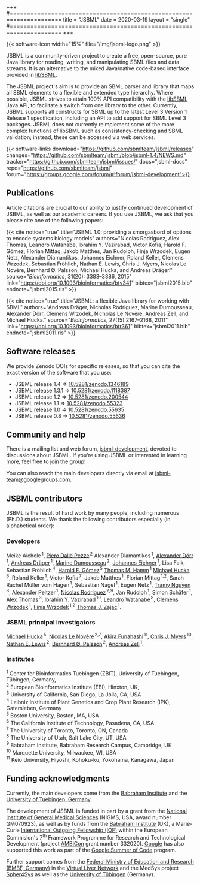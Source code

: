 +++
#=====================================================================
title  = "JSBML"
date   = 2020-03-19
layout = "single"
#=====================================================================
+++

{{< software-icon width="15%" file="/img/jsbml-logo.png" >}}

JSBML is a community-driven project to create a free, open-source, pure Java library for reading, writing, and manipulating SBML files and data streams. It is an alternative to the mixed Java/native code-based interface provided in [libSBML](/software/libsbml).

The JSBML project's aim is to provide an SBML parser and library that maps all SBML elements to a flexible and extended type hierarchy. Where possible, JSBML strives to attain 100% API compatibility with the [libSBML](/software/libsbml) Java API, to facilitate a switch from one library to the other. Currently, JSBML supports all constructs for SBML up to the latest Level 3 Version 1 Release 1 specification, including an API to add support for SBML Level 3 packages. JSBML does not currently reimplement some of the more complex functions of libSBML such as consistency-checking and SBML validation; instead, these can be accessed via web services.

{{< software-links download="https://github.com/sbmlteam/jsbml/releases" changes="https://github.com/sbmlteam/jsbml/blob/jsbml-1.4/NEWS.md" tracker="https://github.com/sbmlteam/jsbml/issues/" docs="jsbml-docs" repo="https://github.com/sbmlteam/jsbml" forum="https://groups.google.com/forum/#!forum/jsbml-development">}}


## Publications

Article citations are crucial to our ability to justify continued development of JSBML, as well as our academic careers. If you use JSBML, we ask that you please cite one of the following papers:

{{< cite notice="true" title="JSBML 1.0: providing a smorgasbord of options to encode systems biology models" authors="Nicolas Rodriguez, Alex Thomas, Leandro Watanabe, Ibrahim Y. Vazirabad, Victor Kofia, Harold F. Gómez, Florian Mittag, Jakob Matthes, Jan Rudolph, Finja Wrzodek, Eugen Netz, Alexander Diamantikos, Johannes Eichner, Roland Keller, Clemens Wrzodek, Sebastian Fröhlich, Nathan E. Lewis, Chris J. Myers, Nicolas Le Novère, Bernhard Ø. Palsson, Michael Hucka, and Andreas Dräger." source="_Bioinformatics_, 31(20): 3383–3386, 2015" link="https://doi.org/10.1093/bioinformatics/btv341" bibtex="jsbml2015.bib" endnote="jsbml2015.ris" >}}

{{< cite notice="true" title="JSBML: a flexible Java library for working with SBML" authors="Andreas Dräger, Nicholas Rodriguez, Marine Dumousseau, Alexander Dörr, Clemens Wrzodek, Nicholas Le Novère, Andreas Zell, and Michael Hucka." source="_Bioinformatics_, 27(15):2167–2168, 2011" link="https://doi.org/10.1093/bioinformatics/btr361" bibtex="jsbml2011.bib" endnote="jsbml2011.ris" >}}


## Software releases

We provide Zenodo DOIs for specific releases, so that you can cite the exact version of the software that you use:

* JSBML release 1.4   &rArr; [10.5281/zenodo.1346189](https://doi.org/10.5281/zenodo.1346189)
* JSBML release 1.3.1 &rArr; [10.5281/zenodo.1118387](https://doi.org/10.5281/zenodo.1118387)
* JSBML release 1.2   &rArr; [10.5281/zenodo.200544](http://doi.org/10.5281/zenodo.200544)
* JSBML release 1.1   &rArr; [10.5281/zenodo.55323](http://dx.doi.org/10.5281/zenodo.55323)
* JSBML release 1.0   &rArr; [10.5281/zenodo.55635](http://dx.doi.org/10.5281/zenodo.55635)
* JSBML release 0.8   &rArr; [10.5281/zenodo.55636](http://dx.doi.org/10.5281/zenodo.55636)

## Community and help

There is a mailing list and web forum, [jsbml-development](https://groups.google.com/forum/#!forum/jsbml-development), devoted to discussions about JSBML.  If you're using JSBML or interested in learning more, feel free to join the group!

You can also reach the main developers directly via email at [jsbml-team@googlegroups.com](jsbml-team@googlegroups.com).

## JSBML contributors

JSBML is the result of hard work by many people, including numerous (Ph.D.) students. We thank the following contributors especially (in alphabetical order):

### Developers

Meike Aichele<span style="font-size: 5pt"> </span><sup>1</sup>,
[Piero Dalle Pezze](https://uk.linkedin.com/in/pdallepezze)<span style="font-size: 5pt"> </span><sup>2</sup>
Alexander Diamantikos<span style="font-size: 5pt"> </span><sup>1</sup>,
[Alexander D&ouml;rr](http://www.cogsys.cs.uni-tuebingen.de/mitarb/doerr/)<span style="font-size: 5pt"> </span><sup>1</sup>,
[Andreas Dr&auml;ger](http://sbrg.ucsd.edu/researchers/draeger/)<span style="font-size: 5pt"> </span><sup>1</sup>,
[Marine Dumousseau](http://www.ebi.ac.uk/about/people/marine-dumousseau/)<span style="font-size: 5pt"> </span><sup>2</sup>,
[Johannes Eichner](http://www.cogsys.cs.uni-tuebingen.de/mitarb/eichner/)<span style="font-size: 5pt"> </span><sup>1</sup>,
Lisa Falk,
Sebastian Fr&ouml;hlich<span style="font-size: 5pt"> </span><sup>4</sup>,
[Harold F. G&oacute;mez](http://www.bu.edu/computationalimmunology/people/harold-gomez/)<span style="font-size: 5pt"> </span><sup>5</sup>
[Thomas M. Hamm](https://abi.inf.uni-tuebingen.de/People/hamm/)<span style="font-size: 5pt"> </span><sup>1</sup>
[Michael Hucka](http://www.cds.caltech.edu/~mhucka/)<span style="font-size: 5pt"> </span><sup>6</sup>,
[Roland Keller](http://www.cogsys.cs.uni-tuebingen.de/mitarb/keller/)<span style="font-size: 5pt"> </span><sup>1</sup>,
[Victor Kofia](http://kofiav.blogspot.ca)<span style="font-size: 5pt"> </span><sup>7</sup>,
Jakob Matthes<span style="font-size: 5pt"> </span><sup>1</sup>,
[Florian Mittag](http://www.cogsys.cs.uni-tuebingen.de/mitarb/mittag/)<span style="font-size: 5pt"> </span><sup>1,2</sup>,
Sarah Rachel M&uuml;ller vom Hagen<span style="font-size: 5pt"> </span><sup>1</sup>,
Sebastian Nagel<span style="font-size: 5pt"> </span><sup>1</sup>,
Eugen Netz<span style="font-size: 5pt"> </span><sup>1</sup>,
[Tramy Nguyen](https://tramyn.github.io)<span style="font-size: 5pt"> </span><sup>8</sup>,
Alexander Peltzer<span style="font-size: 5pt"> </span><sup>1</sup>,
[Nicolas Rodriguez](http://lenoverelab.org/members/Nicolas_Rodriguez/)<span style="font-size: 5pt"> </span><sup>2,9</sup>,
Jan Rudolph<span style="font-size: 5pt"> </span><sup>1</sup>,
Simon Sch&auml;fer<span style="font-size: 5pt"> </span><sup>1</sup>,
[Alex Thomas](http://sbrg.ucsd.edu/researchers/thomas/)<span style="font-size: 5pt"> </span><sup>3</sup>,
[Ibrahim Y. Vazirabad](http://jsbmlcelldesigner2014.blogspot.com)<span style="font-size: 5pt"> </span><sup>10</sup>,
[Leandro Watanabe](http://lhwatanabe.blogspot.com)<span style="font-size: 5pt"> </span><sup>8</sup>,
[Clemens Wrzodek](http://www.cogsys.cs.uni-tuebingen.de/mitarb/wrzodek/)<span style="font-size: 5pt"> </span><sup>1</sup>,
[Finja Wrzodek](http://www.cogsys.cs.uni-tuebingen.de/mitarb/buechel)<span style="font-size: 5pt"> </span><sup>1,2</sup>
[Thomas J. Zajac](https://github.com/mephenor/)<span style="font-size: 5pt"> </span><sup>1</sup>.


### JSBML principal investigators

[Michael Hucka](http://www.cds.caltech.edu/~mhucka/)<span style="font-size: 5pt"> </span><sup>5</sup>, [Nicolas Le Nov&egrave;re](http://lenoverelab.org/perso/lenov/)<span style="font-size: 5pt"> </span><sup>2,7</sup>, [Akira Funahashi](http://fun.bio.keio.ac.jp)<span style="font-size: 5pt"> </span><sup>11</sup>, [Chris J. Myers](http://www.async.ece.utah.edu/)<span style="font-size: 5pt"> </span><sup>10</sup>, [Nathan E. Lewis](http://sbrg.ucsd.edu/researchers/lewis/)<span style="font-size: 5pt"> </span><sup>2</sup>, [Bernhard &Oslash;. Palsson](http://sbrg.ucsd.edu/researchers/palsson/)<span style="font-size: 5pt"> </span><sup>2</sup>, [Andreas Zell](http://www.cogsys.cs.uni-tuebingen.de/mitarb/zell/)<span style="font-size: 5pt"> </span><sup>1</sup>.


### Institutes

<sup>1</sup> Center for Bioinformatics Tuebingen (ZBIT), University of Tuebingen, Tübingen, Germany,<br/>
<sup>2</sup> European Bioinformatics Institute (EBI), Hinxton, UK,<br/>
<sup>3</sup> University of California, San Diego, La Jolla, CA, USA<br/>
<sup>4</sup> Leibniz Institute of Plant Genetics and Crop Plant Research (IPK), Gatersleben, Germany<br/>
<sup>5</sup> Boston University, Boston, MA, USA<br/>
<sup>6</sup> The California Institute of Technology, Pasadena, CA, USA<br/>
<sup>7</sup> The University of Toronto, Toronto, ON, Canada<br/>
<sup>8</sup> The University of Utah, Salt Lake City, UT, USA<br/>
<sup>9</sup> Babraham Institute, Babraham Research Campus, Cambridge, UK<br/>
<sup>10</sup> Marquette University, Milwaukee, WI, USA<br/>
<sup>11</sup> Keio University, Hiyoshi, Kohoku-ku, Yokohama, Kanagawa, Japan<br/>


## Funding acknowledgments

Currently, the main developers come from the [Babraham Institute](http://www.babraham.ac.uk) and the [University of Tuebingen, Germany](http://draeger-lab.org).

The development of JSBML is funded in part by a grant from the [National Institute of General Medical Sciences](http://www.nigms.nih.gov) (NIGMS, USA, award number GM070923), as well as by funds from the [Babraham Institute](http://www.babraham.ac.uk) (UK), a Marie-Curie [International Outgoing Fellowship (IOF)](http://ec.europa.eu/research/mariecurieactions/about-mca/actions/iof/) within the European Commision's 7<sup>th</sup> Framework Programme  for Research and Technological Development (project [AMBiCon](http://systemsbiology.ucsd.edu/projects/AMBiCon) grant number 332020). [Google](http://www.google.com) has also supported this work as part of the [Google Summer of Code](https://summerofcode.withgoogle.com) program.

Further support comes from the [Federal Ministry of Education and Research (BMBF, Germany)](http://www.bmbf.de/en/) in the [Virtual Liver Network](http://www.virtual-liver.de) and the MedSys project [Spher4Sys](http://www.cogsys.cs.uni-tuebingen.de/forschung/terminiert/spher4sys/) as well as the [University of T&uuml;bingen](http://www.uni-tuebingen.de/) (Germany).
